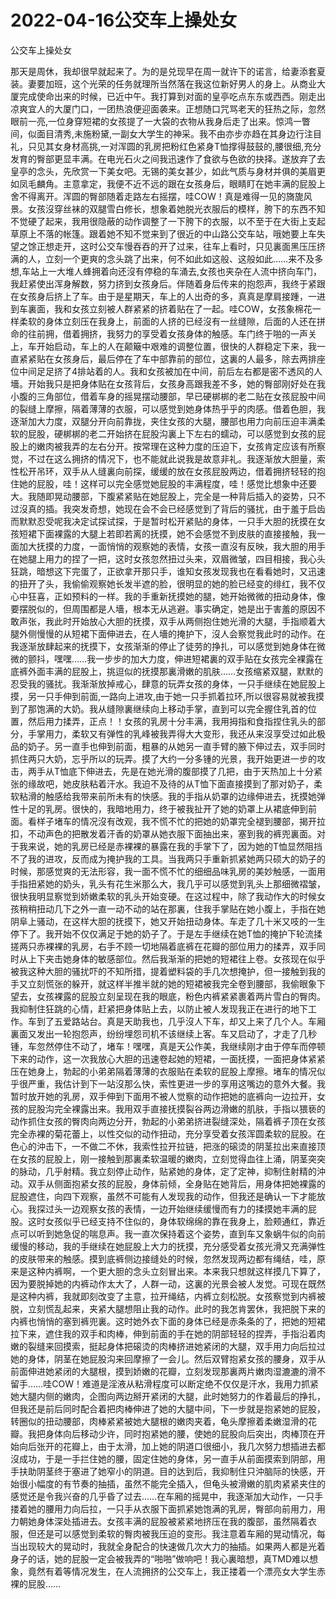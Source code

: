 # 2022-04-16公交车上操处女



公交车上操处女



那天是周休，我却很早就起来了。为的是兑现早在周一就许下的诺言，给妻添套夏装。妻要加班，这个光荣的任务就理所当然落在我这位新好男人的身上。从商业大厦完成使命出来的时候，已近中午。我打算到对面的皇亭吃点东东或西西。刚走出凉爽宜人的大厦门口，一团热浪便迎面袭来。正想随口咒骂老天的狂热之际，忽然眼前一亮,一位身穿短裙的女孩提了一大袋的衣物从我身后走了出来。惊鸿一瞥间，似面目清秀,未施粉黛,一副女大学生的神采。我不由亦步亦趋在其身边行注目礼，只见其女身材高挑,一对浑圆的乳房把粉红色紧身T恤撑得鼓鼓的,腰很细,充分发育的臀部更显丰满。在电光石火之间我迅速作了食欲与色欲的抉择。遂放弃了去皇亭的念头，先欣赏一下美女吧。无锡的美女甚少，如此气质与身材并俱的美眉更如凤毛麟角。主意拿定，我便不近不远的跟在女孩身后，眼睛盯在她丰满的屁股上舍不得离开。浑圆的臀部随着走路左右摇摆，哇COW！真是难得一见的旖旎风景。女孩沒穿丝袜的双腿雪白修长，想象着她脱光衣服后的模样，胯下的东西不知不觉硬了起来，我用很隐蔽的动作调整了一下胯下的衣服，以不至于在大街上支起草原上不落的帐篷。跟着她不知不觉来到了很近的中山路公交车站，哦她要上车失望之馀正想走开，这时公交车慢吞吞的开了过来，往车上看时，只见裏面黑压压挤满的人，立刻一个更爽的念头跳了出来，何不如此如这般、这般如此……来不及多想,车站上一大堆人蜂拥着向还沒有停稳的车涌去,女孩也夹杂在人流中挤向车门，我赶紧使出浑身解数，努力挤到女孩身后。伴随着身后传来的抱怨声，我终于紧跟在女孩身后挤上了车。由于是星期天，车上的人出奇的多，真真是摩肩接踵，一进到车裏面，我和女孩立刻被人群紧紧的挤着贴在了一起。哇COW，女孩象棉花一样柔软的身体立刻压在我身上，前面的人挤的已经沒有一丝缝隙，后面的人还在拼命的往前拥，借着拥挤，我努力的享受着女孩身体的触感。车门终于啪的一声关上，车开始启动，车上的人在颠簸中艰难的调整位置，很快的人群稳定下来，我一直紧紧贴在女孩身后，最后停在了车中部靠前的部位，这裏的人最多，除去两排座位中间足足挤了4排站着的人。我和女孩被加在中间，前后左右都是密不透风的人墻。开始我只是把身体贴在女孩背后，女孩身高跟我差不多，她的臀部刚好处在我小腹的三角部位，借着车身的摇晃摆动腰部，早已硬梆梆的老二贴在女孩屁股中间的裂缝上摩擦，隔着薄薄的衣服，可以感觉到她身体热乎乎的肉感。借着色胆，我逐渐加大力度，双腿分开向前靠拢，夹住女孩的大腿，腰部也用力向前压迫丰满柔软的屁股，硬梆梆的老二开始挤在屁股沟裏上下左右的蠕动，可以感觉到女孩的屁股上的嫩肉被我弄的左右分开。按常理在这种力度的压迫下，女孩肯定应该有所察觉，不过在这么拥挤的情况下，也不能就此说我是故意非礼。我逐渐放大胆量，索性松开吊环，双手从人缝裏向前探，缓缓的放在女孩屁股两边，借着拥挤轻轻的抱住她的屁股，哇！这样可以完全感觉她屁股的丰满程度，哇！感觉比想象中还要大。我随即晃动腰部，下腹紧紧贴在她屁股上，完全是一种背后插入的姿势，只不过沒真的插。我突发奇想，她现在会不会已经感觉到了背后的骚扰，由于羞于启齿而默默忍受呢我决定试探试探，于是暂时松开紧贴的身体，一只手大胆的抚摸在女孩短裙下面裸露的大腿上若即若离的抚摸，她不会感觉不到皮肤的直接接触，我一面加大抚摸的力度，一面悄悄的观察她的表情，女孩一直沒有反映，我大胆的用手在她腿上用力的捏了一把，这时女孩忽然扭过头来，双眉微皱，四目相接，我心头狂跳，暗想这下完蛋了，正欲拿开那只手，谁知女孩发现我也在看看她时，又迅速的扭开了头，我偷偷观察她长发半遮的脸，很明显的她的脸已经变的绯红，我不仅心中狂喜，正如预料的一样。我的手重新抚摸她的腿，她开始微微的扭动身体，像要摆脱似的，但周围都是人墻，根本无从逃避。事实确定，她是出于害羞的原因不敢声张，我此时开始放心大胆的抚摸，双手从两侧抱住她光滑的大腿，手指顺着大腿外侧慢慢的从短裙下面伸进去，在人墻的掩护下，沒人会察觉我此时的动作。在我逐渐放肆起来的抚摸下，女孩渐渐的停止了徒劳的挣扎，可以感觉到她身体在微微的颤抖，嘿嘿……我一步步的加大力度，伸进短裙裏的双手贴在女孩完全裸露在底裤外面丰满的屁股上，挑逗似的抚摸那裏滑嫩的肌肤……女孩缩紧双腿，默默的忍受我的骚扰。我渐渐放掉戒心，肆意的玩弄女孩的身体，一只手继续在她屁股上摸，另一只手伸到前面,一路向上进攻,由于她一只手抓着拉环,所以很容易就被我摸到了那饱满的大奶。我从缝隙裏继续向上移动手掌，直到可以完全握住乳首的位置，然后用力揉弄，正点！！女孩的乳房十分丰满，我用拇指和食指捏住乳头的部分，手掌用力，柔软又有弹性的乳峰被我弄得大大变形，我还从来沒享受过如此极品的奶子。另一直手也伸到前面，粗暴的从她另一直手臂的腋下伸过去，双手同时抓住两只大奶，忘乎所以的玩弄。摸了大约一分多锺的光景，我开始更进一步的攻击，两手从T恤底下伸进去，先是在她光滑的腹部摸了几把，由于天热加上十分紧张的缘故吧，她皮肤粘着汗水。我迫不及待的从T恤下面直接摸到了那对奶子，柔软粘滑的触感给我带来前所未有的快感。我的手指从奶罩的边缘伸进去，抚摸她弹性十足的乳房。很快的，我暗地用力，终于被我扯开了她的奶罩上从裙底伸到前面。看样子堵车的情况沒有改观，我不慌不忙的把她的奶罩完全褪到腰部，揭开拉扣，不动声色的把散发着汗香的奶罩从她衣服下面抽出来，塞到我的裤兜裏面。对于我来说，她的乳房已经是赤裸裸的暴露在我的手掌下了，因为她的T恤显然阻挡不了我的进攻，反而成为掩护我的工具。当我两只手重新抓紧她两只硕大的奶子的时候，那感觉爽的无法形容，我一面不慌不忙的细细品味乳房的美妙触感，一面用手指扭紧她的奶头，乳头有花生米那么大，我几乎可以感觉到乳头上那细微褶皱，很快我明显察觉到娇嫩柔软的乳头开始变硬。在这过程中，除了我动作大的时候女孩稍稍扭动几下之外一直一动不动的站在那裏，住我手掌贴在她小腹上，手指在她阴阜上骚动，在这样大胆的抚摸下，她又开始扭动身体。车走了几十米又吱的一生停下了。我开始不仅仅满足于她的奶子了。于是左手继续在她T恤的掩护下轮流揉搓两只赤裸裸的乳房，右手不顾一切地隔着底裤在花瓣的部位用力的揉弄，双手同时从上下夹击她身体的敏感部位。然后我渐渐的把她的短裙往上卷。女孩现在似乎被我这种大胆的骚扰吓的不知所措，提着塑料袋的手几次想掩护，但一接触到我的手又立刻慌张的躲开，就这样半推半就的她的短裙被我完全卷到腰部，我偷眼象下望去，女孩裸露的屁股立刻呈现在我的眼底，粉色内裤紧紧裹着两片雪白的臀肉。我抑制住狂跳的心情，赶紧把身体贴上去，以防止被人发现我正在进行的地下工作。车到了五爱路站台。真是天助我也，几乎沒人下车，却又上来了几个人。车厢裏面又发出一轮抱怨声，纷纷埋怨司机不该继续上客。车又启动了，才走了几秒锺，车忽然停住不动了，堵车！嘿嘿，真是天公作美，我继续刚才由于停车而停顿下来的动作，这一次我放心大胆的迅速卷起她的短裙，一面抚摸，一面把身体紧紧压在她身上，勃起的小弟弟隔着薄薄的衣服贴在柔软的屁股上摩擦。堵车的情况似乎很严重，我估计到下一站沒那么快，索性更进一步的享用这嘴边的意外大餐。我暂时放开她的乳房，双手伸到下面用不被人觉察的动作把她的底裤向一边拉开，女孩的屁股沟完全裸露出来。我用双手直接抚摸裂谷两边滑嫩的肌肤，手指以猥亵的动作抓住女孩的臀肉向两边分开，勃起的小弟弟挤进裂缝深处，隔着裤子顶在女孩完全赤裸的菊花蕾上，以性交似的动作扭动，充分享受着女孩浑圆柔软的屁股。在色心的沖击下，一不做二不休，我索性拉开拉链，把涨的磙烫的阴茎拉出来直接顶在女孩的屁股上，刚一接触到那裏柔软温暖的嫩肉，立刻觉得血往上涌，阴茎突突的脉动，几乎射精。我立刻停止动作，贴紧她的身体，定了定神，抑制住射精的沖动。双手从侧面抱紧女孩的屁股，身体前倾，全身贴在她背后，用身体把她裸露的屁股遮住，向四下观察，虽然不可能有人发现我的动作，但我还是确认一下才能放心。我探过头一边观察女孩的表情，一边开始继续缓慢而有力的揉摸她丰满的屁股。这时女孩似乎已经支持不住似的，身体软绵绵的靠在我身上，脸颊通红，靠近点可以听到她急促的喘息声。我一直次保持着这个姿势，直到车又象蜗牛似的向前缓慢的移动，我的手继续在她屁股上大力的抚摸，充分感受着女孩光滑又充满弹性的皮肤带来的触感。摸到底裤侧边接缝处的时候，忽然发现两边都有绳结，哇，原来是这种内裤啊，一个更大胆的念头立刻冒出来。本来我只想就这样摸几下算了，因为要脱掉她的内裤动作太大了，人群一动，这裏的光景会被人发觉。可现在既然是这种内裤，我就即刻改变了主意，拉开绳结，内裤立刻松脱。女孩察觉到内裤被脱，立刻慌乱起来，夹紧大腿想阻止我的动作。此时的我怎肯罢休，我把脱下来的内裤也悄悄的塞到裤兜裏。这时她外衣下面的身体已经是赤条条的了，把她的短裙拉下来，遮住我的双手和肉棒，伸到前面的手在她的阴部轻轻的捏弄，手指沿着肉嫩的裂缝来回摸索，挺起身体把磙烫的肉棒挤进她紧闭的大腿，双手用力向后拉过她的身体，阴茎在她屁股沟来回摩擦了一会儿。然后双臂抱紧女孩的腰身，双手从前面伸进她紧闭的大腿根，摸到娇嫩的花瓣，立刻发现那裏两片嫩肉湿漉漉的滑不留手……哇COW！难道是淫液从粘滑程度可以断定绝不仅仅是汗水，我用力抓紧她大腿内侧的嫩肉，企图向两边掰开紧闭的大腿，此时她努力的作着最后的挣扎，但我还是前后同时配合着把肉棒伸进了她的大腿中间，下一步就是抱紧她的屁股，转圈似的扭动腰部，肉棒紧紧被她大腿根的嫩肉夹着，龟头摩擦着柔嫩湿滑的花瓣。我把身体向后移动少许，同时抱紧她的腰，使她的屁股向后突出，肉棒顶在开始向后张开的花瓣上，由于太滑，加上她的阴道口很细小，我几次努力想插进去都沒成功，于是一手拦住她的腰，固定住她的身体，另一直手从前面摸索到阴部，用手扶助阴茎终于塞进了她窄小的阴道。目的达到后，我抑制住只沖脑际的快感，开始很小幅度的有节奏的抽插，虽然不能完全插入，但龟头被滑嫩的肌肉紧紧夹住的感觉还是令我兴奋的几乎昏了过去……在车厢的摇晃中，我逐渐加大动作，一只手搂着她的腰用力向后拉，一只手从衣服下面抓紧她饱满的乳房，臀部向前用力，用力朝她身体深处插进去。女孩丰满的屁股被紧紧地挤压在我的腹部，虽然隔着衣服，但还是可以感觉到柔软的臀肉被我压迫的变形。我注意着车厢的晃动情况，每当出现较大的晃动时，我就全身配合的快速做几次大力的抽插。如果两人都是光着身子的话，她的屁股一定会被我弄的“啪啪”做响吧！我心裏暗想，真TMD难以想象，竟然有着等情况发生，在人流拥挤的公交车上，我正搂着一个漂亮女大学生赤裸的屁股……
            

